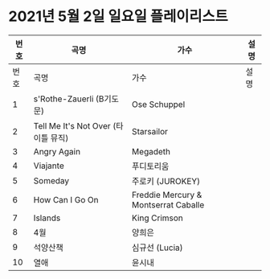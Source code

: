 # 2021년 5월 2일 일요일 플레이리스트

| 번호 | 곡명 | 가수 | 설명 |
|------|------|------|------|
| 번호 | 곡명 | 가수 | 설명 |
| 1 | s'Rothe-Zauerli (B기도문) | Ose Schuppel |  |
| 2 | Tell Me It's Not Over (타이틀 뮤직) | Starsailor |  |
| 3 | Angry Again | Megadeth |  |
| 4 | Viajante | 푸디토리움 |  |
| 5 | Someday | 주로키 (JUROKEY) |  |
| 6 | How Can I Go On | Freddie Mercury & Montserrat Caballe |  |
| 7 | Islands | King Crimson |  |
| 8 | 4월 | 양희은 |  |
| 9 | 석양산책 | 심규선 (Lucia) |  |
| 10 | 열애 | 윤시내 |  |
